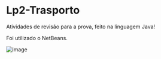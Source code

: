 # Lp2-Trasporto

Atividades de revisão para a prova, feito na linguagem Java!

Foi utilizado o NetBeans.

![image](https://user-images.githubusercontent.com/91923187/228084288-280bb0b8-635f-4dea-8489-abb396bdfe6a.png)
